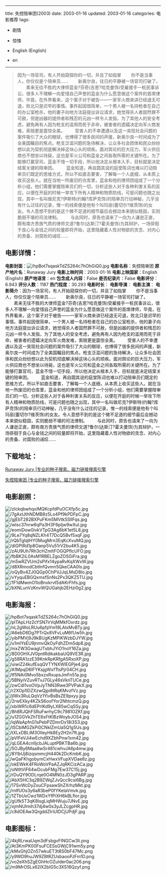 
---
title: 失控陪审团(2003)
date: 2003-01-16
updated: 2003-01-16
categories: 电影推荐
tags:
- 剧情
- 惊悚

- English (English)
- en
---


> 因为一场官司，有人开始窥探你的一切，并且了如指掌  　　你不是当事人，你仅仅是个陪审员……  　　新奥尔良，往日的平静被一场官司打破了。  　　素来无往不胜的大律师蓝金?芬奇(吉恩?哈克曼饰)受雇接手一桩民事诉讼，很多人不理解一向爱惜自己声誉的蓝金为什么愿意做这个案件的首席律师，毕竟，在外界看来，这个案子对于被告――一家军火商来讲已经退无可退，败北只是迟早的事情。事件起因很简单，一个男人被一名持枪者在自己的办公室枪杀，他的妻子向地方法庭提出诉讼请求，她觉得杀人者固然罪不可赦，但是凶器的提供者和残忍的元凶一样令人发指，为了其他人的安全考虑，避免再有人因为枪支的滥用而死于非命，被害者的遗孀决定向军火商发难，索赔更是震惊全美。  　　受害人的不幸遭遇以及这一突现社会问题的案件吸引了大众的眼球，也博得了很多民间的声援，新奥尔良一时间成为了全美国瞩目的焦点。枪支泛滥问题的急待解决，让众多社会团体和民众纷纷想以此为契机彻底解决掉这块心头的顽疾。面对舆论的巨大压力，军火供应商也不想坐以待毙，这也是军火公司和蓝金之间各取所需的关键所在。为了能够打赢官司，蓝金不惜一切手段，所以他决定从根本入手，目标就是决定结案关键的陪审团。  　　蓝金知道，再自圆其说的庭堂陈词也难以打动陪审员们既定的思维方式，所以不如直击要害，了解每一个人底细，从本质上收买这些人。就在当地一所废旧的仓库里，蓝金和他的律师团组成了一个分析小组，他们需要掌握陪审员们的一切，分析这些人对于各种利害关系的反应，以便在开庭的时候一举攻下所有人精神和物质防线，可是问题也随之出现，其中一名叫做尼克?伊斯特(约翰?库萨克饰)的陪审员行动神秘，几乎没有什么过往的记录，惟一的线索便是他有个叫玛丽(蕾切尔?维茨饰)的女友。令人意想不到的是这个微不足道的细节最后会撼动本来貌似稳固，实则脆弱不堪的司法律制。  　　与此同时，原告也请来了一向为人谦逊正直，颇有南方贵族气质的律师文道?鲁尔(达斯汀?霍夫曼饰)为其辩护，一场徘徊于良心与金钱之间的较量即将开始，这里隐藏着人性对物欲的贪念、对内心的责备、对腐败的诫叹……

## **电影详情**：

**电影封面**：<img src="https://image.tmdb.org/t/p/w200/hpBot7sqaskTdZS264c7hOhGiQ0.jpg" alt="/hpBot7sqaskTdZS264c7hOhGiQ0.jpg" title="/hpBot7sqaskTdZS264c7hOhGiQ0.jpg">
**电影名称**：失控陪审团
**原产地片名**：Runaway Jury
**电影上映时间**：2003-01-16
**电影上映国家**：English (English)
**原产地语言**：en
**包含成人内容**：False
**是否纪录片**：False
**电影评分**：6.943
**评分人数**：1187
**热门程度**：30.293
**电影时长**：
**电影导演**：
**电影主演**：
**电影简介**：因为一场官司，有人开始窥探你的一切，并且了如指掌  　　你不是当事人，你仅仅是个陪审员……  　　新奥尔良，往日的平静被一场官司打破了。  　　素来无往不胜的大律师蓝金?芬奇(吉恩?哈克曼饰)受雇接手一桩民事诉讼，很多人不理解一向爱惜自己声誉的蓝金为什么愿意做这个案件的首席律师，毕竟，在外界看来，这个案子对于被告――一家军火商来讲已经退无可退，败北只是迟早的事情。事件起因很简单，一个男人被一名持枪者在自己的办公室枪杀，他的妻子向地方法庭提出诉讼请求，她觉得杀人者固然罪不可赦，但是凶器的提供者和残忍的元凶一样令人发指，为了其他人的安全考虑，避免再有人因为枪支的滥用而死于非命，被害者的遗孀决定向军火商发难，索赔更是震惊全美。  　　受害人的不幸遭遇以及这一突现社会问题的案件吸引了大众的眼球，也博得了很多民间的声援，新奥尔良一时间成为了全美国瞩目的焦点。枪支泛滥问题的急待解决，让众多社会团体和民众纷纷想以此为契机彻底解决掉这块心头的顽疾。面对舆论的巨大压力，军火供应商也不想坐以待毙，这也是军火公司和蓝金之间各取所需的关键所在。为了能够打赢官司，蓝金不惜一切手段，所以他决定从根本入手，目标就是决定结案关键的陪审团。  　　蓝金知道，再自圆其说的庭堂陈词也难以打动陪审员们既定的思维方式，所以不如直击要害，了解每一个人底细，从本质上收买这些人。就在当地一所废旧的仓库里，蓝金和他的律师团组成了一个分析小组，他们需要掌握陪审员们的一切，分析这些人对于各种利害关系的反应，以便在开庭的时候一举攻下所有人精神和物质防线，可是问题也随之出现，其中一名叫做尼克?伊斯特(约翰?库萨克饰)的陪审员行动神秘，几乎没有什么过往的记录，惟一的线索便是他有个叫玛丽(蕾切尔?维茨饰)的女友。令人意想不到的是这个微不足道的细节最后会撼动本来貌似稳固，实则脆弱不堪的司法律制。  　　与此同时，原告也请来了一向为人谦逊正直，颇有南方贵族气质的律师文道?鲁尔(达斯汀?霍夫曼饰)为其辩护，一场徘徊于良心与金钱之间的较量即将开始，这里隐藏着人性对物欲的贪念、对内心的责备、对腐败的诫叹……

## **下载地址**：
[Runaway Jury |专业的种子搜索、磁力链接搜索引擎](https://movie.amd794.com:2083/?search=Runaway%20Jury&ordering=&mode=match_phrase&page_size=10&page=1)

[失控陪审团 |专业的种子搜索、磁力链接搜索引擎](https://movie.amd794.com:2083/?search=%E5%A4%B1%E6%8E%A7%E9%99%AA%E5%AE%A1%E5%9B%A2&ordering=&mode=match_phrase&page_size=10&page=1)
 

## **电影剧照**：
<img src="https://image.tmdb.org/t/p/original/zIckqbwhqxiMQKcpfdPuOCXfp5c.jpg" alt="/zIckqbwhqxiMQKcpfdPuOCXfp5c.jpg" title="/zIckqbwhqxiMQKcpfdPuOCXfp5c.jpg"><img src="https://image.tmdb.org/t/p/original/7gAxlJthNDMB8z5Lo4Pf9kPDFpC.jpg" alt="/7gAxlJthNDMB8z5Lo4Pf9kPDFpC.jpg" title="/7gAxlJthNDMB8z5Lo4Pf9kPDFpC.jpg"><img src="https://image.tmdb.org/t/p/original/gjEbT282BXPuFKm5MVtkSSllFqs.jpg" alt="/gjEbT282BXPuFKm5MVtkSSllFqs.jpg" title="/gjEbT282BXPuFKm5MVtkSSllFqs.jpg"><img src="https://image.tmdb.org/t/p/original/wIsc37nrw6qPa3H3F6pljw9wXul.jpg" alt="/wIsc37nrw6qPa3H3F6pljw9wXul.jpg" title="/wIsc37nrw6qPa3H3F6pljw9wXul.jpg"><img src="https://image.tmdb.org/t/p/original/eomiDow0ivkVTpG3Ag6bK1et5L8.jpg" alt="/eomiDow0ivkVTpG3Ag6bK1et5L8.jpg" title="/eomiDow0ivkVTpG3Ag6bK1et5L8.jpg"><img src="https://image.tmdb.org/t/p/original/9Le7Yq8qNZLKh4T7DcQ5Bvf5xqF.jpg" alt="/9Le7Yq8qNZLKh4T7DcQ5Bvf5xqF.jpg" title="/9Le7Yq8qNZLKh4T7DcQ5Bvf5xqF.jpg"><img src="https://image.tmdb.org/t/p/original/rQbTglqtHY0MugMrn3EqKcXvuMQ.jpg" alt="/rQbTglqtHY0MugMrn3EqKcXvuMQ.jpg" title="/rQbTglqtHY0MugMrn3EqKcXvuMQ.jpg"><img src="https://image.tmdb.org/t/p/original/diGPtRd1p8Oanp5Vu51rV2bu4K5.jpg" alt="/diGPtRd1p8Oanp5Vu51rV2bu4K5.jpg" title="/diGPtRd1p8Oanp5Vu51rV2bu4K5.jpg"><img src="https://image.tmdb.org/t/p/original/zAU9Uh7Rh3cHZmItFOGQPflcUFO.jpg" alt="/zAU9Uh7Rh3cHZmItFOGQPflcUFO.jpg" title="/zAU9Uh7Rh3cHZmItFOGQPflcUFO.jpg"><img src="https://image.tmdb.org/t/p/original/fbBK2iL0AsM1RBELZgoZOSGiFra.jpg" alt="/fbBK2iL0AsM1RBELZgoZOSGiFra.jpg" title="/fbBK2iL0AsM1RBELZgoZOSGiFra.jpg"><img src="https://image.tmdb.org/t/p/original/m5wRZVUm2sPifx14ypaRvKqXWxW.jpg" alt="/m5wRZVUm2sPifx14ypaRvKqXWxW.jpg" title="/m5wRZVUm2sPifx14ypaRvKqXWxW.jpg"><img src="https://image.tmdb.org/t/p/original/d8XRmodCbtlnfQvmn5QkeCAA0Is.jpg" alt="/d8XRmodCbtlnfQvmn5QkeCAA0Is.jpg" title="/d8XRmodCbtlnfQvmn5QkeCAA0Is.jpg"><img src="https://image.tmdb.org/t/p/original/oQyBv4ZJ0QGp0ChPVJJqLMsD8lo.jpg" alt="/oQyBv4ZJ0QGp0ChPVJJqLMsD8lo.jpg" title="/oQyBv4ZJ0QGp0ChPVJJqLMsD8lo.jpg"><img src="https://image.tmdb.org/t/p/original/vYyquEBGQxmsfSnNs2Px3QKZ5TU.jpg" alt="/vYyquEBGQxmsfSnNs2Px3QKZ5TU.jpg" title="/vYyquEBGQxmsfSnNs2Px3QKZ5TU.jpg"><img src="https://image.tmdb.org/t/p/original/1F1dMwmO1IoBnxkrvt5dAKrFhfs.jpg" alt="/1F1dMwmO1IoBnxkrvt5dAKrFhfs.jpg" title="/1F1dMwmO1IoBnxkrvt5dAKrFhfs.jpg"><img src="https://image.tmdb.org/t/p/original/bXNLunVzKnvWQUGahjb2EHzi0g2.jpg" alt="/bXNLunVzKnvWQUGahjb2EHzi0g2.jpg" title="/bXNLunVzKnvWQUGahjb2EHzi0g2.jpg">

## **电影海报**：
<img src="https://image.tmdb.org/t/p/original/hpBot7sqaskTdZS264c7hOhGiQ0.jpg" alt="/hpBot7sqaskTdZS264c7hOhGiQ0.jpg" title="/hpBot7sqaskTdZS264c7hOhGiQ0.jpg"><img src="https://image.tmdb.org/t/p/original/plTApLHz2cYSN7irVqMMkfOxrdz.jpg" alt="/plTApLHz2cYSN7irVqMMkfOxrdz.jpg" title="/plTApLHz2cYSN7irVqMMkfOxrdz.jpg"><img src="https://image.tmdb.org/t/p/original/nL2gWoLRUu6pfpYm19LAlxMvBTy.jpg" alt="/nL2gWoLRUu6pfpYm19LAlxMvBTy.jpg" title="/nL2gWoLRUu6pfpYm19LAlxMvBTy.jpg"><img src="https://image.tmdb.org/t/p/original/A6ebD6Dg7PTrQx8VFvLuM6fUw5h.jpg" alt="/A6ebD6Dg7PTrQx8VFvLuM6fUw5h.jpg" title="/A6ebD6Dg7PTrQx8VFvLuM6fUw5h.jpg"><img src="https://image.tmdb.org/t/p/original/yibPMVj9J9kBUgKzMPiKWzbDJYW.jpg" alt="/yibPMVj9J9kBUgKzMPiKWzbDJYW.jpg" title="/yibPMVj9J9kBUgKzMPiKWzbDJYW.jpg"><img src="https://image.tmdb.org/t/p/original/u1mlYsEU9jnmvQkOyFdhZDm5dp8.jpg" alt="/u1mlYsEU9jnmvQkOyFdhZDm5dp8.jpg" title="/u1mlYsEU9jnmvQkOyFdhZDm5dp8.jpg"><img src="https://image.tmdb.org/t/p/original/nixZW3GwagUTxbhJYiO1noY16Za.jpg" alt="/nixZW3GwagUTxbhJYiO1noY16Za.jpg" title="/nixZW3GwagUTxbhJYiO1noY16Za.jpg"><img src="https://image.tmdb.org/t/p/original/8D0OHXJV0pntRdikakbaUQ9VE3R.jpg" alt="/8D0OHXJV0pntRdikakbaUQ9VE3R.jpg" title="/8D0OHXJV0pntRdikakbaUQ9VE3R.jpg"><img src="https://image.tmdb.org/t/p/original/g58RA1zzE39KnkRpKRfgA5RxoXP.jpg" alt="/g58RA1zzE39KnkRpKRfgA5RxoXP.jpg" title="/g58RA1zzE39KnkRpKRfgA5RxoXP.jpg"><img src="https://image.tmdb.org/t/p/original/uiwiZ24kufEsqQVTYNXWlEGPje4.jpg" alt="/uiwiZ24kufEsqQVTYNXWlEGPje4.jpg" title="/uiwiZ24kufEsqQVTYNXWlEGPje4.jpg"><img src="https://image.tmdb.org/t/p/original/A1MpqD6IFYKsjgWxfTtsPjr04CH.jpg" alt="/A1MpqD6IFYKsjgWxfTtsPjr04CH.jpg" title="/A1MpqD6IFYKsjgWxfTtsPjr04CH.jpg"><img src="https://image.tmdb.org/t/p/original/tf5NAi0Mvo5bxzxRxupsJmFn51a.jpg" alt="/tf5NAi0Mvo5bxzxRxupsJmFn51a.jpg" title="/tf5NAi0Mvo5bxzxRxupsJmFn51a.jpg"><img src="https://image.tmdb.org/t/p/original/5BNyiVZuvRTvJ7GLy46sVknTUCe.jpg" alt="/5BNyiVZuvRTvJ7GLy46sVknTUCe.jpg" title="/5BNyiVZuvRTvJ7GLy46sVknTUCe.jpg"><img src="https://image.tmdb.org/t/p/original/zwCdI1voOVpJyTNN3Rwe3PVPakX.jpg" alt="/zwCdI1voOVpJyTNN3Rwe3PVPakX.jpg" title="/zwCdI1voOVpJyTNN3Rwe3PVPakX.jpg"><img src="https://image.tmdb.org/t/p/original/r2XOp1lDZXzwQjpi8tRqKMvzfVz.jpg" alt="/r2XOp1lDZXzwQjpi8tRqKMvzfVz.jpg" title="/r2XOp1lDZXzwQjpi8tRqKMvzfVz.jpg"><img src="https://image.tmdb.org/t/p/original/jIWx3RuLQqVz1YivBsBsZE9pxyy.jpg" alt="/jIWx3RuLQqVz1YivBsBsZE9pxyy.jpg" title="/jIWx3RuLQqVz1YivBsBsZE9pxyy.jpg"><img src="https://image.tmdb.org/t/p/original/2rwEXky4KZkS6oofYor2NhtcmzQ.jpg" alt="/2rwEXky4KZkS6oofYor2NhtcmzQ.jpg" title="/2rwEXky4KZkS6oofYor2NhtcmzQ.jpg"><img src="https://image.tmdb.org/t/p/original/xbiWR1c6dEPrlKd9yLX85wCqSSy.jpg" alt="/xbiWR1c6dEPrlKd9yLX85wCqSSy.jpg" title="/xbiWR1c6dEPrlKd9yLX85wCqSSy.jpg"><img src="https://image.tmdb.org/t/p/original/8h8RJQhFSRuFwrhyC9c7981OZKf.jpg" alt="/8h8RJQhFSRuFwrhyC9c7981OZKf.jpg" title="/8h8RJQhFSRuFwrhyC9c7981OZKf.jpg"><img src="https://image.tmdb.org/t/p/original/u1ZGGVkZhTE6sFtKlBzWoybJOS4.jpg" alt="/u1ZGGVkZhTE6sFtKlBzWoybJOS4.jpg" title="/u1ZGGVkZhTE6sFtKlBzWoybJOS4.jpg"><img src="https://image.tmdb.org/t/p/original/iqWaApfnG1sPebPZDmrDx18i3S3.jpg" alt="/iqWaApfnG1sPebPZDmrDx18i3S3.jpg" title="/iqWaApfnG1sPebPZDmrDx18i3S3.jpg"><img src="https://image.tmdb.org/t/p/original/lSCbiMGZkPi0CNkIZmUa5Q1g5Us.jpg" alt="/lSCbiMGZkPi0CNkIZmUa5Q1g5Us.jpg" title="/lSCbiMGZkPi0CNkIZmUa5Q1g5Us.jpg"><img src="https://image.tmdb.org/t/p/original/tXLxDBLiM3OIleyHk8Ey2H2n7ft.jpg" alt="/tXLxDBLiM3OIleyHk8Ey2H2n7ft.jpg" title="/tXLxDBLiM3OIleyHk8Ey2H2n7ft.jpg"><img src="https://image.tmdb.org/t/p/original/pVlFeVJi4wEchd9XZbhPnw1xm42.jpg" alt="/pVlFeVJi4wEchd9XZbhPnw1xm42.jpg" title="/pVlFeVJi4wEchd9XZbhPnw1xm42.jpg"><img src="https://image.tmdb.org/t/p/original/qLGEA4cnIIjcbJALuptPBKTBa6b.jpg" alt="/qLGEA4cnIIjcbJALuptPBKTBa6b.jpg" title="/qLGEA4cnIIjcbJALuptPBKTBa6b.jpg"><img src="https://image.tmdb.org/t/p/original/5OJBy6Maa8wSr481cwhvJA6p4mw.jpg" alt="/5OJBy6Maa8wSr481cwhvJA6p4mw.jpg" title="/5OJBy6Maa8wSr481cwhvJA6p4mw.jpg"><img src="https://image.tmdb.org/t/p/original/8YlbUj8izqsmmcjH440k2DcKmbK.jpg" alt="/8YlbUj8izqsmmcjH440k2DcKmbK.jpg" title="/8YlbUj8izqsmmcjH440k2DcKmbK.jpg"><img src="https://image.tmdb.org/t/p/original/wQaFKhgobymCxHwxVFupXVDae8z.jpg" alt="/wQaFKhgobymCxHwxVFupXVDae8z.jpg" title="/wQaFKhgobymCxHwxVFupXVDae8z.jpg"><img src="https://image.tmdb.org/t/p/original/okEWkK4FRoWoVPaAZJqRKCizACa.jpg" alt="/okEWkK4FRoWoVPaAZJqRKCizACa.jpg" title="/okEWkK4FRoWoVPaAZJqRKCizACa.jpg"><img src="https://image.tmdb.org/t/p/original/oNtItViF64wDcubFMg7Ew37C15j.jpg" alt="/oNtItViF64wDcubFMg7Ew37C15j.jpg" title="/oNtItViF64wDcubFMg7Ew37C15j.jpg"><img src="https://image.tmdb.org/t/p/original/rDuQY9ODLrqe0O4MN0zJD3gPARP.jpg" alt="/rDuQY9ODLrqe0O4MN0zJD3gPARP.jpg" title="/rDuQY9ODLrqe0O4MN0zJD3gPARP.jpg"><img src="https://image.tmdb.org/t/p/original/AbX5HC3q2B9ZWqZJvQcc9csi6Bg.jpg" alt="/AbX5HC3q2B9ZWqZJvQcc9csi6Bg.jpg" title="/AbX5HC3q2B9ZWqZJvQcc9csi6Bg.jpg"><img src="https://image.tmdb.org/t/p/original/17SvWcDyZouCFpsawShZXrhzMkt.jpg" alt="/17SvWcDyZouCFpsawShZXrhzMkt.jpg" title="/17SvWcDyZouCFpsawShZXrhzMkt.jpg"><img src="https://image.tmdb.org/t/p/original/rnlfUOs3y6aR3beP0fYKelaVmvk.jpg" alt="/rnlfUOs3y6aR3beP0fYKelaVmvk.jpg" title="/rnlfUOs3y6aR3beP0fYKelaVmvk.jpg"><img src="https://image.tmdb.org/t/p/original/1ZTbUxCwz1WDxYfPiXH6kBLflor.jpg" alt="/1ZTbUxCwz1WDxYfPiXH6kBLflor.jpg" title="/1ZTbUxCwz1WDxYfPiXH6kBLflor.jpg"><img src="https://image.tmdb.org/t/p/original/gUfk5T3qK8IsgLiqMHWuju7JNvE.jpg" alt="/gUfk5T3qK8IsgLiqMHWuju7JNvE.jpg" title="/gUfk5T3qK8IsgLiqMHWuju7JNvE.jpg"><img src="https://image.tmdb.org/t/p/original/xjmNUlmih37dj4w0s3yJLZcgpHR.jpg" alt="/xjmNUlmih37dj4w0s3yJLZcgpHR.jpg" title="/xjmNUlmih37dj4w0s3yJLZcgpHR.jpg"><img src="https://image.tmdb.org/t/p/original/c8dOEAw3QrgddZIriUIDCjUPdjF.jpg" alt="/c8dOEAw3QrgddZIriUIDCjUPdjF.jpg" title="/c8dOEAw3QrgddZIriUIDCjUPdjF.jpg">

## **电影图标**：
<img src="https://image.tmdb.org/t/p/original/4kjRLrwaUqm3dFsbgvFINGCw3li.png" alt="/4kjRLrwaUqm3dFsbgvFINGCw3li.png" title="/4kjRLrwaUqm3dFsbgvFINGCw3li.png"><img src="https://image.tmdb.org/t/p/original/At3KmPK00FsuFCESsGWjC91wm5y.png" alt="/At3KmPK00FsuFCESsGWjC91wm5y.png" title="/At3KmPK00FsuFCESsGWjC91wm5y.png"><img src="https://image.tmdb.org/t/p/original/kMxGhjOZn57wkuET3t8S0bF47Mc.png" alt="/kMxGhjOZn57wkuET3t8S0bF47Mc.png" title="/kMxGhjOZn57wkuET3t8S0bF47Mc.png"><img src="https://image.tmdb.org/t/p/original/y9WD9huJW9ZBtRZUsbaooPJFm1D.png" alt="/y9WD9huJW9ZBtRZUsbaooPJFm1D.png" title="/y9WD9huJW9ZBtRZUsbaooPJFm1D.png"><img src="https://image.tmdb.org/t/p/original/vo2eXhSZgEGhHcOZuIder0ac206.png" alt="/vo2eXhSZgEGhHcOZuIder0ac206.png" title="/vo2eXhSZgEGhHcOZuIder0ac206.png"><img src="https://image.tmdb.org/t/p/original/m9MrOSLx62lX2bIG5c3XS16Qzyf.png" alt="/m9MrOSLx62lX2bIG5c3XS16Qzyf.png" title="/m9MrOSLx62lX2bIG5c3XS16Qzyf.png">
